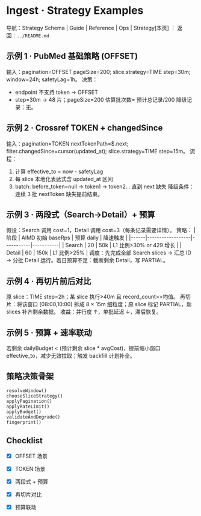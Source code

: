 # Ingest · Strategy Examples

导航：Strategy Schema | Guide | Reference | Ops | Strategy[本页] ｜ 返回：`../README.md`

## 示例 1 · PubMed 基础策略 (OFFSET)
输入：pagination=OFFSET pageSize=200; slice.strategy=TIME step=30m; window=24h; safetyLag=1h。
决策：
- endpoint 不支持 token → OFFSET
- step=30m → 48 片；pageSize=200 估算批次数= 预计总记录/200
降级记录：无。

## 示例 2 · Crossref TOKEN + changedSince
输入：pagination=TOKEN nextTokenPath=$.next; filter.changedSince=cursor(updated_at); slice.strategy=TIME step=15m。
流程：
1. 计算 effective_to = now - safetyLag
2. 每 slice 本地化表达式含 updated_at 区间
3. batch: before_token=null → token1 → token2... 直到 next 缺失
降级条件：连续 3 批 nextToken 缺失提前结束。

## 示例 3 · 两段式（Search→Detail）+ 预算
假设：Search 调用 cost=1，Detail 调用 cost=3（每条记录需要详情）。
策略：
| 阶段 | AIMD 初始 baseRps | 预算 daily | 降速触发 |
|------|------------------|-----------|-----------|
| Search | 20 | 50k | L1 比例>30% or 429 增长 |
| Detail | 60 | 150k | L1 比例>25% |
调度：先完成全部 Search slices → 汇总 ID → 分批 Detail 运行。若日预算不足：截断剩余 Detail，写 PARTIAL。

## 示例 4 · 再切片前后对比
原 slice：TIME step=2h；某 slice 执行>40m 且 record_count>>均值。
再切片：将该窗口 [08:00,10:00) 拆成 8 × 15m 细粒度；原 slice 标记 PARTIAL，新 slices 补齐剩余数据。
收益：并行度 ↑，单批延迟 ↓，滞后恢复。

## 示例 5 · 预算 + 速率联动
若剩余 dailyBudget < (预计剩余 slice * avgCost)，提前缩小窗口 effective_to，减少无效拉取；触发 backfill 计划补全。

## 策略决策骨架
```
resolveWindow()
chooseSliceStrategy()
applyPagination()
applyRateLimit()
applyBudget()
validateAndDegrade()
fingerprint()
```

## Checklist
- [x] OFFSET 场景
- [x] TOKEN 场景
- [x] 两段式 + 预算
- [x] 再切片对比
- [x] 预算联动

